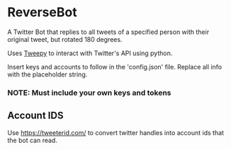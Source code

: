 # ReverseBot

A Twitter Bot that replies to all tweets of a specified person with their original tweet, but rotated 180 degrees. 

Uses [Tweepy](https://www.tweepy.org/) to interact with Twitter's API using python. 

Insert keys and accounts to follow in the 'config.json' file. Replace all info with the placeholder string.
### __NOTE: Must include your own keys and tokens__

## Account IDS

Use https://tweeterid.com/ to convert twitter handles into account ids that the bot can read.




